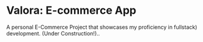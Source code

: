 # Valora: E-commerce App

A personal E-Commerce Project that showcases my proficiency in fullstack)  development. (Under Construction!)..
